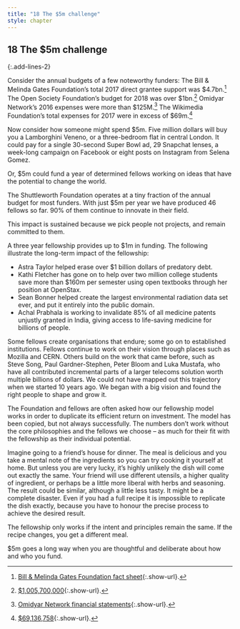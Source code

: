 ```yaml
---
title: "18 The $5m challenge"
style: chapter
---
```


## **18** The $5m challenge
{:.add-lines-2}

Consider the annual budgets of a few noteworthy funders: The Bill & Melinda Gates Foundation’s total 2017 direct grantee support was $4.7bn.[^1] The Open Society Foundation’s budget for 2018 was over $1bn.[^2] Omidyar Network’s 2016 expenses were more than $125M.[^3] The Wikimedia Foundation’s total expenses for 2017 were in excess of $69m.[^4]

Now consider how someone might spend $5m. Five million dollars will buy you a Lamborghini Veneno, or a three-bedroom flat in central London. It could pay for a single 30-second Super Bowl ad, 29 Snapchat lenses, a week-long campaign on Facebook or eight posts on Instagram from Selena Gomez.

Or, $5m could fund a year of determined fellows working on ideas that have the potential to change the world.

The Shuttleworth Foundation operates at a tiny fraction of the annual budget for most funders. With just $5m per year we have produced 46 fellows so far. 90% of them continue to innovate in their field.

This impact is sustained because we pick people not projects, and remain committed to them.

A three year fellowship provides up to $1m in funding. The following illustrate the long-term impact of the fellowship:

* Astra Taylor helped erase over $1 billion dollars of predatory debt.
* Kathi Fletcher has gone on to help over two million college students save more than $160m per semester using open textbooks through her position at OpenStax.
* Sean Bonner helped create the largest environmental radiation data set ever, and put it entirely into the public domain.
* Achal Prabhala is working to invalidate 85% of all medicine patents unjustly granted in India, giving access to life-saving medicine for billions of people.

Some fellows create organisations that endure; some go on to established institutions. Fellows continue to work on their vision through places such as Mozilla and CERN. Others build on the work that came before, such as Steve Song, Paul Gardner-Stephen, Peter Bloom and Luka Mustafa, who have all contributed incremental parts of a larger telecoms solution worth multiple billions of dollars. We could not have mapped out this trajectory when we started 10 years ago. We began with a big vision and found the right people to shape and grow it.

The Foundation and fellows are often asked how our fellowship model works in order to duplicate its efficient return on investment. The model has been copied, but not always successfully. The numbers don’t work without the core philosophies and the fellows we choose – as much for their fit with the fellowship as their individual potential.

Imagine going to a friend’s house for dinner. The meal is delicious and you take a mental note of the ingredients so you can try cooking it yourself at home. But unless you are very lucky, it’s highly unlikely the dish will come out exactly the same. Your friend will use different utensils, a higher quality of ingredient, or perhaps be a little more liberal with herbs and seasoning. The result could be similar, although a little less tasty. It might be a complete disaster. Even if you had a full recipe it is impossible to replicate the dish exactly, because you have to honour the precise process to achieve the desired result.

The fellowship only works if the intent and principles remain the same. If the recipe changes, you get a different meal.

$5m goes a long way when you are thoughtful and deliberate about how and who you fund.

[^1]: [Bill & Melinda Gates Foundation fact sheet](https://www.gatesfoundation.org/Who-We-Are/General-Information/Foundation-Factsheet){:.show-url}.

[^2]: [$1,005,700,000](https://www.opensocietyfoundations.org/about/expenditures-budget){:.show-url}.

[^3]: [Omidyar Network financial statements](https://www.omidyar.com/sites/default/files/financials/2017_AuditedFinancial_Statement.pdf){:.show-url}.

[^4]: [$69,136,758](https://annual.wikimedia.org/2017/financials.html){:.show-url}.

